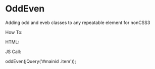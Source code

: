# OddEven
Adding odd and eveb classes to any repeatable element for nonCSS3

How To:

HTML:



JS Call:

oddEven(jQuery('#mainid .item'));
